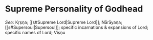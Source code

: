 # Supreme Personality of Godhead


*See:* Kṛṣṇa; [[s#Supreme Lord|Supreme Lord]]; Nārāyaṇa; [[s#Supersoul|Supersoul]]; specific incarnations & expansions of Lord; specific names of Lord; Viṣṇu
